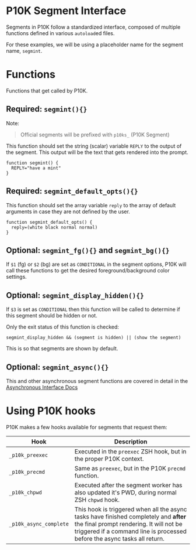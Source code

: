 # P10K Segment Interface

Segments in P10K follow a standardized interface, composed of multiple functions defined in various `autoload`ed files.

For these examples, we will be using a placeholder name for the segment name, `segmint`.

# Functions

Functions that get called by P10K.

## Required: `segmint(){}`

Note:
> Official segments will be prefixed with `p10ks_` (P10K Segment)

This function should set the string (scalar) variable `REPLY` to the output of the segment. This output will be the text that gets rendered into the prompt.

```
function segmint() {
  REPLY="have a mint"
}
```

## Required: `segmint_default_opts(){}`

This function should set the array variable `reply` to the array of default arguments in case they are not defined by the user.

```
function segmint_default_opts() {
  reply=(white black normal normal)
}
```

## Optional: `segmint_fg(){}` and `segmint_bg(){}`

If `$1` (fg) or `$2` (bg) are set as `CONDITIONAL` in the segment options, P10K will call these functions to get the desired foreground/background color settings.

## Optional: `segmint_display_hidden(){}`

If `$3` is set as `CONDITIONAL` then this function will be called to determine if this segment should be hidden or not.

Only the exit status of this function is checked:

```
segmint_display_hidden && (segment is hidden) || (show the segment)
```

This is so that segments are shown by default.

## Optional: `segmint_async(){}`

This and other asynchronous segment functions are covered in detail in the [Asynchronous Interface Docs](segment_interface_async.md)

# Using P10K hooks

P10K makes a few hooks available for segments that request them:

| Hook | Description |
| --- | --- |
| `_p10k_preexec` | Executed in the `preexec` ZSH hook, but in the proper P10K context. |
| `_p10k_precmd` | Same as `preexec`, but in the P10K `precmd` function. |
| `_p10k_chpwd` | Executed after the segment worker has also updated it's PWD, during normal ZSH `chpwd` hook. |
| `_p10k_async_complete` | This hook is triggered when all the async tasks have finished completely and **after** the final prompt rendering. It will not be triggered if a command line is processed before the async tasks all return. |
